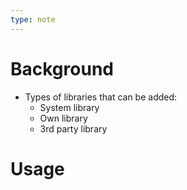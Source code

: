 ```yaml
---
type: note
---
```

# Background
- Types of libraries that can be added:
	- System library
	- Own library
	- 3rd party library

# Usage
